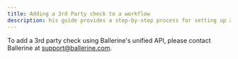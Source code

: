 ```yaml
---
title: Adding a 3rd Party check to a workflow
description: his guide provides a step-by-step process for setting up and running the Ballerine stack on your local environment.
---
```



To add a 3rd party check using Ballerine's unified API, please contact Ballerine at support@ballerine.com.
